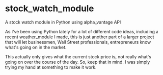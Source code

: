 # stock_watch_module
A stock watch module in Python using alpha_vantage API

As I've been using Python lately for a lot of different code ideas,
including a recent weather_module I made, this is just another part 
of a larger project that will let businessmen, Wall Street 
professionals, entrepreneurs know what's going on in the market.

This actually only gives what the current stock price is, not really
what's going on over the course of the day. So, keep that in mind.
I was simply trying my hand at something to make it work.
